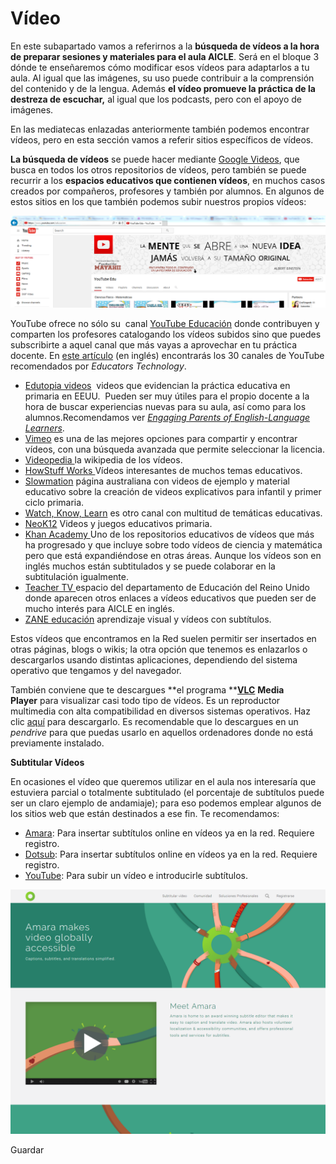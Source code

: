 # Vídeo

En este subapartado vamos a referirnos a la **búsqueda de vídeos a la hora de preparar sesiones y materiales para el aula AICLE**. Será en el bloque 3 dónde te enseñaremos cómo modificar esos vídeos para adaptarlos a tu aula. Al igual que las imágenes, su uso puede contribuir a la comprensión del contenido y de la lengua. Además **el vídeo promueve la práctica de la destreza de escuchar,** al igual que los podcasts, pero con el apoyo de imágenes.

En las mediatecas enlazadas anteriormente también podemos encontrar vídeos, pero en esta sección vamos a referir sitios específicos de vídeos.

**La búsqueda de vídeos** se puede hacer mediante [Google Videos](http://video.google.com/ "Google videos"), que busca en todos los otros repositorios de vídeos, pero también se puede recurrir a los **espacios educativos que contienen vídeos**, en muchos casos creados por compañeros, profesores y también por alumnos. En algunos de estos sitios en los que también podemos subir nuestros propios vídeos:


![REA AICLE bloque 2 youtube education](img/you_tube_educators_bloque_2_p_9.png "YouTube education")


  
YouTube ofrece no sólo su  canal [YouTube Educación](http://www.youtube.com/education?t=m "You Tube educación") donde contribuyen y comparten los profesores catalogando los vídeos subidos sino que puedes subscribirte a aquel canal que más vayas a aprovechar en tu práctica docente. En [este artículo](http://www.educatorstechnology.com/2013/11/30-youtube-channels-for-teachers.html) (en inglés) encontrarás los 30 canales de YouTube recomendados por _Educators Technology_.

*   [Edutopia videos](https://www.edutopia.org/videos)  videos que evidencian la práctica educativa en primaria en EEUU.  Pueden ser muy útiles para el propio docente a la hora de buscar experiencias nuevas para su aula, así como para los alumnos.Recomendamos ver _[Engaging Parents of English-Language Learners](https://www.edutopia.org/blog/engaging-parents-english-language-learners)_.
*   [Vimeo](http://vimeo.com/68015675 "Vimeo") es una de las mejores opciones para compartir y encontrar vídeos, con una búsqueda avanzada que permite seleccionar la licencia.
*   [Videopedia ](http://www.vidipedia.org/)la wikipedia de los vídeos.
*   [HowStuff Works ](http://videos.howstuffworks.com/)Vídeos interesantes de muchos temas educativos.
*   [Slowmation](http://www.slowmation.com/) página australiana con videos de ejemplo y material educativo sobre la creación de videos explicativos para infantil y primer ciclo primaria.
*   [Watch, Know, Learn](http://www.watchknowlearn.org/Category.aspx?CategoryID=497) es otro canal con multitud de temáticas educativas.
*   [NeoK12](http://www.neok12.com/) Videos y juegos educativos primaria.
*   [Khan Academy ](https://www.khanacademy.org/#search-khan-academy "Khanacademy")Uno de los repositorios educativos de vídeos que más ha progresado y que incluye sobre todo vídeos de ciencia y matemática pero que está expandiéndose en otras áreas. Aunque los vídeos son en inglés muchos están subtitulados y se puede colaborar en la subtitulación igualmente.
*   [Teacher TV ](https://www.education.gov.uk/schools/toolsandinitiatives/teacherstv/ "Teacher TV")espacio del departamento de Educación del Reino Unido donde aparecen otros enlaces a vídeos educativos que pueden ser de mucho interés para AICLE en inglés.
*   [ZANE educación](http://www.zaneeducation.com/Videos/Videos-Introducción.php) aprendizaje visual y vídeos con subtítulos.

Estos vídeos que encontramos en la Red suelen permitir ser insertados en otras páginas, blogs o wikis; la otra opción que tenemos es enlazarlos o  descargarlos usando distintas aplicaciones, dependiendo del sistema operativo que tengamos y del navegador.

También conviene que te descargues **el programa **[**VLC**](http://www.videolan.org/vlc/) **Media Player** para visualizar casi todo tipo de vídeos. Es un reproductor multimedia con alta compatibilidad en diversos sistemas operativos. Haz clic [aquí](http://www.videolan.org/vlc/download-windows.html "VLC") para descargarlo. Es recomendable que lo descargues en un _pendrive_ para que puedas usarlo en aquellos ordenadores donde no está previamente instalado.

**Subtitular Vídeos**

En ocasiones el vídeo que queremos utilizar en el aula nos interesaría que estuviera parcial o totalmente subtitulado (el porcentaje de subtítulos puede ser un claro ejemplo de andamiaje); para eso podemos emplear algunos de los sitios web que están destinados a ese fin. Te recomendamos:

*   [Amara](http://www.amara.org/es/): Para insertar subtítulos online en vídeos ya en la red. Requiere registro.
*   [Dotsub](http://dotsub.com/): Para insertar subtítulos online en vídeos ya en la red. Requiere registro.
*   [YouTube](https://support.google.com/youtube/answer/2734796?hl=es): Para subir un vídeo e introducirle subtítulos.


![REA AICLE bloque 2 Amara](img/amara_bloque_2_p_10.png "Subtitular vídeos con Amara")


Guardar